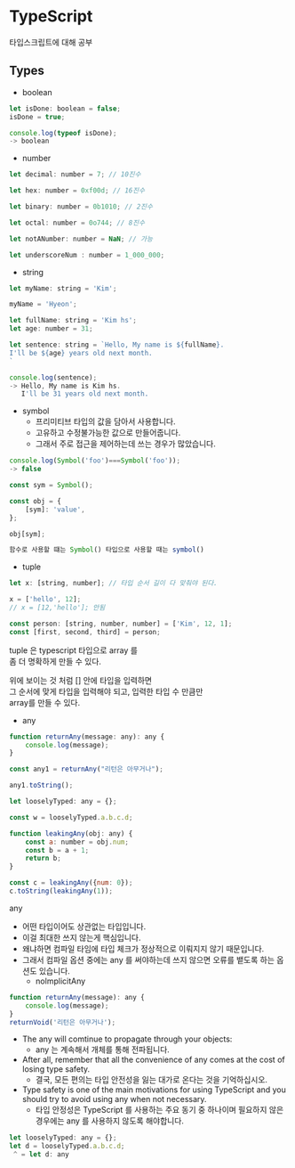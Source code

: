 # TypeScript
타입스크립트에 대해 공부

## Types

- boolean  
```js
let isDone: boolean = false;
isDone = true;

console.log(typeof isDone);
-> boolean
```

- number 
```js
let decimal: number = 7; // 10진수

let hex: number = 0xf00d; // 16진수

let binary: number = 0b1010; // 2진수

let octal: number = 0o744; // 8진수

let notANumber: number = NaN; // 가능

let underscoreNum : number = 1_000_000; 
```
- string 
```js
let myName: string = 'Kim';

myName = 'Hyeon';

let fullName: string = 'Kim hs';
let age: number = 31;

let sentence: string = `Hello, My name is ${fullName}. 
I'll be ${age} years old next month.
`

console.log(sentence);
-> Hello, My name is Kim hs. 
   I'll be 31 years old next month.
```

- symbol
    - 프리미티브 타입의 값을 담아서 사용합니다.
    - 고유하고 수정불가능한 값으로 만들어줍니다.
    - 그래서 주로 접근을 제어하는데 쓰는 경우가 많았습니다.
```js
console.log(Symbol('foo')===Symbol('foo'));
-> false

const sym = Symbol();

const obj = {
    [sym]: 'value',
};

obj[sym];

함수로 사용할 떄는 Symbol() 타입으로 사용할 때는 symbol()
```
- tuple
```js
let x: [string, number]; // 타입 순서 길이 다 맞춰야 된다.

x = ['hello', 12];
// x = [12,'hello']; 안됨

const person: [string, number, number] = ['Kim', 12, 1];
const [first, second, third] = person;
```
tuple 은 typescript 타입으로 array 를   
좀 더 명확하게 만들 수 있다.  

위에 보이는 것 처럼 [] 안에 타입을 입력하면  
그 순서에 맞게 타입을 입력해야 되고, 입력한 타입 수 만큼만  
array를 만들 수 있다.

- any
```js
function returnAny(message: any): any {
    console.log(message);
}

const any1 = returnAny("리턴은 아무거나");

any1.toString();

let looselyTyped: any = {};

const w = looselyTyped.a.b.c.d;

function leakingAny(obj: any) {
    const a: number = obj.num;
    const b = a + 1;
    return b;
}

const c = leakingAny({num: 0});
c.toString(leakingAny(1));
```

any  
- 어떤 타입이어도 상관없는 타입입니다.  
- 이걸 최대한 쓰지 않는게 핵심입니다.  
- 왜냐하면 컴파일 타임에 타입 체크가 정상적으로 이뤄지지 않기 때문입니다.  
- 그래서 컴파일 옵션 중에는 any 를 써야하는데 쓰지 않으면 오류를 뱉도록 하는 옵션도 있습니다.  
    - nolmplicitAny  

```js
function returnAny(message): any {
    console.log(message);  
}  
returnVoid('리턴은 아무거나');
``` 

- The any will comtinue to propagate through your objects:  
    - any 는 계속해서 개체를 통해 전파됩니다.
- After all, remember that all the convenience of any comes at the cost of losing type safety.  
    - 결국, 모든 편의는 타입 안전성을 잃는 대가로 온다는 것을 기억하십시오.
- Type safety is one of the main motivations for using TypeScript and you should try to avoid using any when not necessary.  
    - 타입 안정성은 TypeScript 를 사용하는 주요 동기 중 하나이며 필요하지 않은 경우에는 any 를 사용하지 않도록 해야합니다.  

```js
let looselyTyped: any = {};
let d = looselyTyped.a.b.c.d;
 ^ = let d: any
 ```